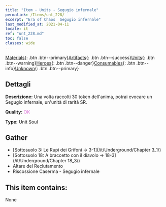 ```yaml
---
title: "Item - Units - Segugio infernale"
permalink: /Items/unt_228/
excerpt: "Era of Chaos  Segugio infernale"
last_modified_at: 2021-04-11
locale: it
ref: "unt_228.md"
toc: false
classes: wide
---
```

 [Materials](/it/Items/){: .btn .btn--primary}[Artifacts](/it/Items/Artifacts/){: .btn .btn--success}[Units](/it/Items/Units/){: .btn .btn--warning}[Heroes](/it/Items/Heroes/){: .btn .btn--danger}[Consumables](/it/Items/Consumables/){: .btn .btn--info}[Unknown](/it/Items/Unknown/){: .btn .btn--primary}

## Dettagli
 **Descrizione:** Una volta raccolti 30 token dell'anima, potrai evocare un Segugio infernale, un'unità di rarità SR.

 **Quality:** <span style="color: #DA70D6">OK</span>

 **Type:** Unit Soul

## Gather

*    [Sottosuolo 3: Le Rupi dei Grifoni -> 3-1](/it/Underground/Chapter 3_1/) 
*    [Sottosuolo 18: A braccetto con il diavolo -> 18-3](/it/Underground/Chapter 18_3/) 
*    Altare del Reclutamento 
*    Riscossione Caserma - Segugio infernale 

## This item contains:

  None

